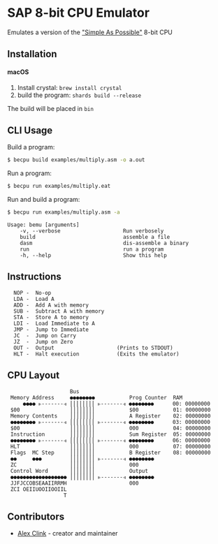 # SAP 8-bit CPU Emulator

Emulates a version of the ["Simple As Possible"](https://en.wikipedia.org/wiki/Simple-As-Possible_computer) 8-bit CPU

## Installation

#### macOS

1. Install crystal: `brew install crystal`
2. build the program: `shards build --release`

The build will be placed in `bin`

## CLI Usage

Build a program:

```zsh
$ becpu build examples/multiply.asm -o a.out
```

Run a program:

```zsh
$ becpu run examples/multiply.eat
```

Run and build a program:

```zsh
$ becpu run examples/multiply.asm -a
```

```
Usage: bemu [arguments]
    -v, --verbose                    Run verbosely
    build                            assemble a file
    dasm                             dis-assemble a binary
    run                              run a program
    -h, --help                       Show this help
```

## Instructions

```
  NOP -  No-op
  LDA -  Load A
  ADD -  Add A with memory
  SUB -  Subtract A with memory
  STA -  Store A to memory
  LDI -  Load Immediate to A
  JMP -  Jump to Immediate
  JC  -  Jump on Carry
  JZ  -  Jump on Zero
  OUT -  Output                    (Prints to STDOUT)
  HLT -  Halt execution            (Exits the emulator)
```

## CPU Layout

```
                    Bus
 Memory Address     ●●●●●●●●           Prog Counter  RAM
     ●●●● ⫦-------⫣ ⎪⎪⎪⎪⎪⎪⎪⎪ ⫦-------⫣ ●●●●●●●●      00: 00000000
 $00                ⎪⎪⎪⎪⎪⎪⎪⎪           $00           01: 00000000
 Memory Contents    ⎪⎪⎪⎪⎪⎪⎪⎪           A Register    02: 00000000
 ●●●●●●●● ⫦-------⫣ ⎪⎪⎪⎪⎪⎪⎪⎪ ⫦-------⫣ ●●●●●●●●      03: 00000000
 $00                ⎪⎪⎪⎪⎪⎪⎪⎪           000           04: 00000000
 Instruction        ⎪⎪⎪⎪⎪⎪⎪⎪           Sum Register  05: 00000000
 ●●●●●●●● ⫦-------⫣ ⎪⎪⎪⎪⎪⎪⎪⎪ ⫦-------⫣ ●●●●●●●●      06: 00000000
 HLT                ⎪⎪⎪⎪⎪⎪⎪⎪           000           07: 00000000
 Flags  MC Step     ⎪⎪⎪⎪⎪⎪⎪⎪           B Register    08: 00000000
 ●●     ●●●         ⎪⎪⎪⎪⎪⎪⎪⎪ ⫦-------⫣ ●●●●●●●●
 ZC                 ⎪⎪⎪⎪⎪⎪⎪⎪           000
 Control Word       ⎪⎪⎪⎪⎪⎪⎪⎪           Output
 ●●●●●●●●●●●●●●●●●● ⎪⎪⎪⎪⎪⎪⎪⎪ ⫦-------⫣ ●●●●●●●●
 JJFJCCOBSEAAIIRRMH                    000
 ZCI OEIIUOOIIOOIIL
                  T
```

## Contributors

- [Alex Clink](https://github.com/sleepinginsomniac) - creator and maintainer
